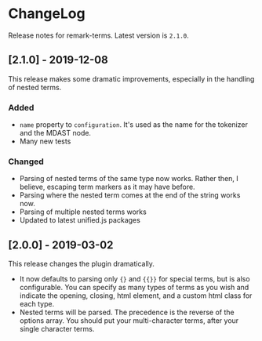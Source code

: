 # ChangeLog

Release notes for remark-terms. Latest version is `2.1.0`.

## [2.1.0] - 2019-12-08

This release makes some dramatic improvements, especially in the handling of nested terms. 

### Added

- `name` property to `configuration`. It's used as the name for the tokenizer and the MDAST node.
- Many new tests

### Changed

- Parsing of nested terms of the same type now works. Rather then, I believe, escaping term markers as it may have before.
- Parsing where the nested term comes at the end of the string works now.
- Parsing of multiple nested terms works
- Updated to latest unified.js packages

## [2.0.0] - 2019-03-02

This release changes the plugin dramatically. 

- It now defaults to parsing only `{}` and `{{}}` for special terms, but is also configurable. You can specify as many types of terms as you wish and indicate the opening, closing, html element, and a custom html class for each type.
- Nested terms will be parsed. The precedence is the reverse of the options array. You should put your multi-character terms, after your single character terms. 